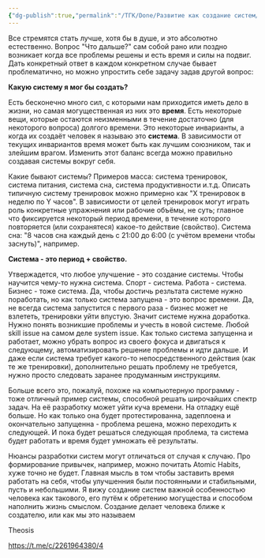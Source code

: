 ```yaml
---
{"dg-publish":true,"permalink":"/ТГК/Done/Развитие как создание систем/"}
---
```


Все стремятся стать лучше, хотя бы в душе, и это абсолютно естественно. Вопрос "Что дальше?" сам собой рано или поздно возникает когда все проблемы решены и есть время и силы на подвиг. Дать конкретный ответ в каждом конкретном случае бывает проблематично, но можно упростить себе задачу задав другой вопрос:

**Какую систему я мог бы создать?**

Есть бесконечно много сил, с которыми нам приходится иметь дело в жизни, но самая могущественная из них это **время**. Есть некоторые вещи, которые остаются неизменными в течение достаточно (для некоторого вопроса) долгого времени. Это некоторые инварианты, а когда их создаёт человек я называю это **система**. В зависимости от текущих инвариантов время может быть как лучшим союзником, так и злейшим врагом. Изменить этот баланс всегда можно правильно создавая системы вокруг себя.

Какие бывают системы? Примеров масса: система тренировок, система питания, система сна, система продуктивности и.т.д. Описать типичную систему тренировок можно примерно как "X тренировок в неделю по Y часов". В зависимости от целей тренировок могут играть роль конкретные упражнения или рабочие объёмы, не суть; главное что фиксируется некоторый период времени, в течение которого повторяется (или сохранятеся) какое-то действие (свойство). Система сна: "8 часов сна каждый день с 21:00 до 6:00 (с учётом времени чтобы заснуть)", например.

**Система - это период + свойство.**

Утвержадется, что любое улучшение - это создание системы. Чтобы научится чему-то нужна система. Спорт - система. Работа - система. Бизнес - тоже система. Да, чтобы достичь резльтата системе нужно поработать, но как только система запущена - это вопрос времени. Да, не всегда система запустится с первого раза - бизнес может не взлететь, тренировки уйти впустую. Значит системе нужна доработка. Нужно понять возникшие проблемы и учесть в новой системе. Любой skill issue на самом деле system issue. Как только система запущенна и работает, можно убрать вопрос из своего фокуса и двигаться к следующему, автоматизировать решение проблемы и идти дальше. И даже если система требует какого-то непосредственного действия (как те же тренировки), дополнительно решать проблему не требуется, нужно просто следовать заранее продуманным инструкциям.

Больше всего это, пожалуй, похоже на компьютерную программу - тоже отличный пример системы, способной решать широчайших спектр задач. На её разработку может уйти куча времени. На отладку ещё больше. Но как только она будет протестированна, задеплоена и окончательно запущенна - проблема решена, можно переходить к следующей. И пока будет решаться следующая проблема, та система будет работать и время будет умножать её результаты.

Нюансы разработки систем могут отличаться от случая к случаю. Про формирование привычек, например, можно почитать Atomic Habits, хуже точно не будет. Главная мысль в том чтобы заставить время работать на себя, чтобы улучшенния были постоянными и стабильными, пусть и небольшими. Я вижу создание систем важной особенностью человека как такового, его путём к обретению могущества и способом наполнить жизнь смыслом. Создание делает человека ближе к создателю, или как мы это называем

Theosis

https://t.me/c/2261964380/4